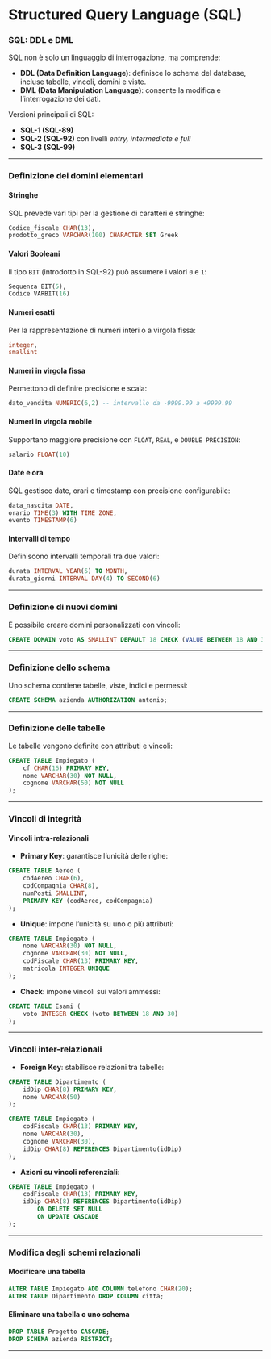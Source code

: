 # Structured Query Language (SQL)  

### SQL: DDL e DML  

SQL non è solo un linguaggio di interrogazione, ma comprende:  

- **DDL (Data Definition Language)**: definisce lo schema del database, incluse tabelle, vincoli, domini e viste.  
- **DML (Data Manipulation Language)**: consente la modifica e l’interrogazione dei dati.  

Versioni principali di SQL:  

- **SQL-1 (SQL-89)**  
- **SQL-2 (SQL-92)** con livelli *entry, intermediate e full*  
- **SQL-3 (SQL-99)**  

---

### Definizione dei domini elementari  

#### **Stringhe**  

SQL prevede vari tipi per la gestione di caratteri e stringhe:  

```sql
Codice_fiscale CHAR(13),
prodotto_greco VARCHAR(100) CHARACTER SET Greek
```

#### **Valori Booleani**  

Il tipo `BIT` (introdotto in SQL-92) può assumere i valori `0` e `1`:  

```sql
Sequenza BIT(5),
Codice VARBIT(16)
```

#### **Numeri esatti**  

Per la rappresentazione di numeri interi o a virgola fissa:  

```sql
integer,
smallint
```

#### **Numeri in virgola fissa**  

Permettono di definire precisione e scala:  

```sql
dato_vendita NUMERIC(6,2) -- intervallo da -9999.99 a +9999.99
```

#### **Numeri in virgola mobile**  

Supportano maggiore precisione con `FLOAT`, `REAL`, e `DOUBLE PRECISION`:  

```sql
salario FLOAT(10)
```

#### **Date e ora**  

SQL gestisce date, orari e timestamp con precisione configurabile:  

```sql
data_nascita DATE,
orario TIME(3) WITH TIME ZONE,
evento TIMESTAMP(6)
```

#### **Intervalli di tempo**  

Definiscono intervalli temporali tra due valori:  

```sql
durata INTERVAL YEAR(5) TO MONTH,  
durata_giorni INTERVAL DAY(4) TO SECOND(6)
```

---

### Definizione di nuovi domini  

È possibile creare domini personalizzati con vincoli:  

```sql
CREATE DOMAIN voto AS SMALLINT DEFAULT 18 CHECK (VALUE BETWEEN 18 AND 30);
```

---

### Definizione dello schema  

Uno schema contiene tabelle, viste, indici e permessi:  

```sql
CREATE SCHEMA azienda AUTHORIZATION antonio;
```

---

### Definizione delle tabelle  

Le tabelle vengono definite con attributi e vincoli:  

```sql
CREATE TABLE Impiegato (
    cf CHAR(16) PRIMARY KEY,
    nome VARCHAR(30) NOT NULL,
    cognome VARCHAR(50) NOT NULL
);
```

---

### Vincoli di integrità  

#### **Vincoli intra-relazionali**  

- **Primary Key**: garantisce l’unicità delle righe:  

```sql
CREATE TABLE Aereo (
    codAereo CHAR(6),
    codCompagnia CHAR(8),
    numPosti SMALLINT,
    PRIMARY KEY (codAereo, codCompagnia)
);
```

- **Unique**: impone l’unicità su uno o più attributi:  

```sql
CREATE TABLE Impiegato (
    nome VARCHAR(30) NOT NULL,
    cognome VARCHAR(30) NOT NULL,
    codFiscale CHAR(13) PRIMARY KEY,
    matricola INTEGER UNIQUE
);
```

- **Check**: impone vincoli sui valori ammessi:  

```sql
CREATE TABLE Esami (
    voto INTEGER CHECK (voto BETWEEN 18 AND 30)
);
```

---

### **Vincoli inter-relazionali**  

- **Foreign Key**: stabilisce relazioni tra tabelle:  

```sql
CREATE TABLE Dipartimento (
    idDip CHAR(8) PRIMARY KEY,
    nome VARCHAR(50)
);

CREATE TABLE Impiegato (
    codFiscale CHAR(13) PRIMARY KEY,
    nome VARCHAR(30),
    cognome VARCHAR(30),
    idDip CHAR(8) REFERENCES Dipartimento(idDip)
);
```

- **Azioni su vincoli referenziali**:  

```sql
CREATE TABLE Impiegato (
    codFiscale CHAR(13) PRIMARY KEY,
    idDip CHAR(8) REFERENCES Dipartimento(idDip) 
        ON DELETE SET NULL 
        ON UPDATE CASCADE
);
```

---

### **Modifica degli schemi relazionali**  

#### **Modificare una tabella**  

```sql
ALTER TABLE Impiegato ADD COLUMN telefono CHAR(20);
ALTER TABLE Dipartimento DROP COLUMN citta;
```

#### **Eliminare una tabella o uno schema**  

```sql
DROP TABLE Progetto CASCADE;
DROP SCHEMA azienda RESTRICT;
```

---

